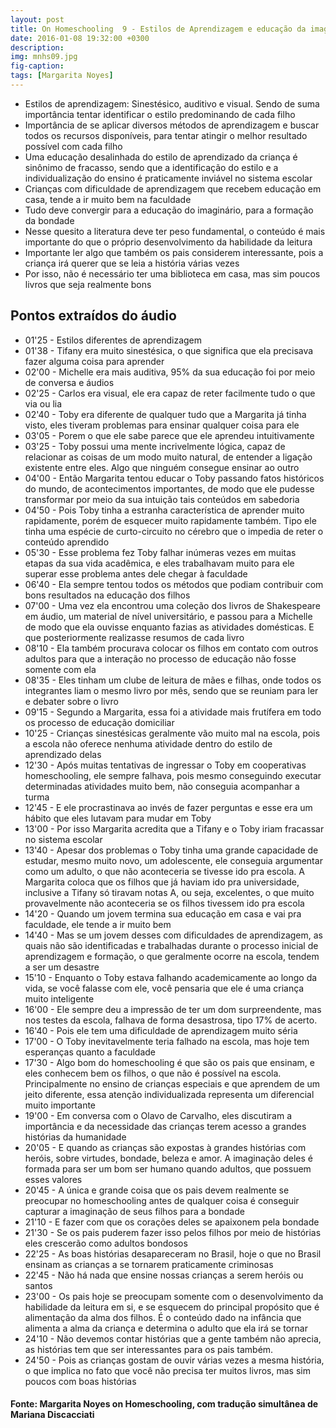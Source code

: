 ```yaml
---
layout: post
title: On Homeschooling  9 - Estilos de Aprendizagem e educação da imaginação
date: 2016-01-08 19:32:00 +0300
description: 
img: mnhs09.jpg
fig-caption: 
tags: [Margarita Noyes]
---
```


* Estilos de aprendizagem: Sinestésico, auditivo e visual. Sendo de suma importância tentar identificar o estilo predominando de cada filho
* Importância de se aplicar diversos métodos de aprendizagem e buscar todos os recursos disponíveis, para tentar atingir o melhor resultado possível com cada filho
* Uma educação desalinhada do estilo de aprendizado da criança é sinônimo de fracasso, sendo que a identificação do estilo e a individualização do ensino é praticamente inviável no sistema escolar
* Crianças com dificuldade de aprendizagem que recebem educação em casa, tende a ir muito bem na faculdade
* Tudo deve convergir para a educação do imaginário, para a formação da bondade
* Nesse quesito a literatura deve ter peso fundamental, o conteúdo é mais importante do que o próprio desenvolvimento da habilidade da leitura
* Importante ler algo que também os pais considerem interessante, pois a criança irá querer que se leia a história várias vezes
* Por isso, não é necessário ter uma biblioteca em casa, mas sim poucos livros que seja realmente bons

## Pontos extraídos do áudio

* 01'25 - Estilos diferentes de aprendizagem
* 01'38 - Tifany era muito sinestésica, o que significa que ela precisava fazer alguma coisa para aprender
* 02'00 - Michelle era mais auditiva, 95% da sua educação foi por meio de conversa e áudios
* 02'25 - Carlos era visual, ele era capaz de reter facilmente tudo o que via ou lia
* 02'40 - Toby era diferente de qualquer tudo que a Margarita já tinha visto, eles tiveram problemas para ensinar qualquer coisa para ele
* 03'05 - Porem o que ele sabe parece que ele aprendeu intuitivamente
* 03'25 - Toby possui uma mente incrivelmente lógica, capaz de relacionar as coisas de um modo muito natural, de entender a ligação existente entre eles. Algo que ninguém consegue ensinar ao outro
* 04'00 - Então Margarita tentou educar o Toby passando fatos históricos do mundo, de acontecimentos importantes, de modo que ele pudesse transformar por meio da sua intuição tais conteúdos em sabedoria
* 04'50 - Pois Toby tinha a estranha característica de aprender muito rapidamente, porém de esquecer muito rapidamente também. Tipo ele tinha uma espécie de curto-circuito no cérebro que o impedia de reter o conteúdo aprendido
* 05'30 - Esse problema fez Toby falhar inúmeras vezes em muitas etapas da sua vida acadêmica, e eles trabalhavam muito para ele superar esse problema antes dele chegar à faculdade
* 06'40 - Ela sempre tentou todos os métodos que podiam contribuir com bons resultados na educação dos filhos
* 07'00 - Uma vez ela encontrou uma coleção dos livros de Shakespeare em áudio, um material de nível universitário, e passou para a Michelle de modo que ela ouvisse enquanto fazias as atividades domésticas. E que posteriormente realizasse resumos de cada livro
* 08'10 - Ela também procurava colocar os filhos em contato com outros adultos para que a interação no processo de educação não fosse somente com ela
* 08'35 - Eles tinham um clube de leitura de mães e filhas, onde todos os integrantes liam o mesmo livro por mês, sendo que se reuniam para ler e debater sobre o livro
* 09'15 - Segundo a Margarita, essa foi a atividade mais frutífera em todo os processo de educação domiciliar
* 10'25 - Crianças sinestésicas geralmente vão muito mal na escola, pois a escola não oferece nenhuma atividade dentro do estilo de aprendizado delas
* 12'30 - Após muitas tentativas de ingressar o Toby em cooperativas homeschooling, ele  sempre falhava, pois mesmo conseguindo executar determinadas atividades muito bem, não conseguia acompanhar a turma
* 12'45 - E ele procrastinava ao invés de fazer perguntas e esse era um hábito que eles lutavam para mudar em Toby
* 13'00 - Por isso Margarita acredita que a Tifany e o Toby iriam fracassar no sistema escolar
* 13'40 - Apesar dos problemas o Toby tinha uma grande capacidade de estudar, mesmo muito novo, um adolescente, ele conseguia argumentar como um adulto, o que não aconteceria se tivesse ido pra escola. A Margarita coloca que os filhos que já haviam ido pra universidade, inclusive a Tifany só tiravam notas A, ou seja, excelentes, o que muito provavelmente não aconteceria se os filhos tivessem ido pra escola
* 14'20 - Quando um jovem termina sua educação em casa e vai pra faculdade, ele tende a ir muito bem
* 14'40 - Mas se um jovem desses com dificuldades de aprendizagem, as quais não são identificadas e trabalhadas durante o processo inicial de aprendizagem e formação, o que geralmente ocorre na escola, tendem a ser um desastre 
* 15'10 - Enquanto o Toby estava falhando academicamente ao longo da vida, se você falasse com ele, você pensaria que ele é uma criança muito inteligente
* 16'00 - Ele sempre deu a impressão de ter um dom surpreendente, mas nos testes da escola, falhava de forma desastrosa, tipo 17% de acerto.
* 16'40 - Pois ele tem uma dificuldade de aprendizagem muito séria
* 17'00 - O Toby inevitavelmente teria falhado na escola, mas hoje tem esperanças quanto a faculdade
* 17'30 - Algo bom do homeschooling é que são os pais que ensinam, e eles conhecem bem os filhos, o que não é possível na escola. Principalmente no ensino de crianças especiais e que aprendem de um jeito diferente, essa atenção individualizada representa um diferencial muito importante
* 19'00 - Em conversa com o Olavo de Carvalho, eles discutiram a importância e da necessidade das crianças terem acesso a grandes histórias da humanidade
* 20'05 - E quando as crianças são expostas à grandes histórias com heróis, sobre virtudes, bondade, beleza e amor. A imaginação deles é formada para ser um bom ser humano quando adultos, que possuem esses valores
* 20'45 - A única e grande coisa que os pais devem realmente se preocupar no homeschooling antes de qualquer coisa é conseguir capturar a imaginação de seus filhos para a bondade
* 21'10 - E fazer com que os corações deles se apaixonem pela bondade
* 21'30 - Se os pais puderem fazer isso pelos filhos por meio de histórias eles crescerão como adultos bondosos
* 22'25 - As boas histórias desapareceram no Brasil, hoje o que no Brasil ensinam as crianças a se tornarem praticamente criminosas
* 22'45 - Não há nada que ensine nossas crianças a serem heróis ou santos
* 23'00 - Os pais hoje se preocupam somente com o desenvolvimento da habilidade da leitura em si, e se esquecem do principal propósito que é alimentação da alma dos filhos. É o conteúdo dado na infância que alimenta a alma da criança e determina o adulto que ela irá se tornar
* 24'10 - Não devemos contar histórias que a gente também não aprecia, as histórias tem que ser interessantes para os pais também.
* 24'50 - Pois as crianças gostam de ouvir várias vezes a mesma história, o que implica no fato que você não precisa ter muitos livros, mas sim poucos com boas histórias

#### Fonte: Margarita Noyes on Homeschooling, com tradução simultânea de Mariana Discacciati